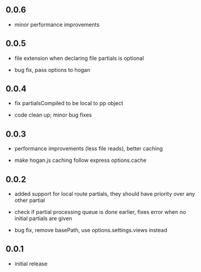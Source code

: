 ## 0.0.6

  * minor performance improvements

## 0.0.5

  * file extension when declaring file partials is optional

  * bug fix, pass options to hogan

## 0.0.4

  * fix partialsCompiled to be local to pp object

  * code clean up; minor bug fixes

## 0.0.3

  * performance improvements (less file reads), better caching

  * make hogan.js caching follow express options.cache

## 0.0.2

  * added support for local route partials, they should have priority over any other partial

  * check if partial processing queue is done earlier, fixes error when no initial partials are given

  * bug fix, remove basePath, use options.settings.views instead

## 0.0.1

   * initial release
